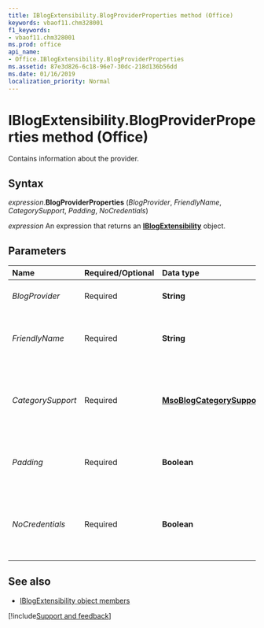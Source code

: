 ```yaml
---
title: IBlogExtensibility.BlogProviderProperties method (Office)
keywords: vbaof11.chm328001
f1_keywords:
- vbaof11.chm328001
ms.prod: office
api_name:
- Office.IBlogExtensibility.BlogProviderProperties
ms.assetid: 87e3d826-6c18-96e7-30dc-218d136b56dd
ms.date: 01/16/2019
localization_priority: Normal
---
```



# IBlogExtensibility.BlogProviderProperties method (Office)

Contains information about the provider.


## Syntax

_expression_.**BlogProviderProperties** (_BlogProvider_, _FriendlyName_, _CategorySupport_, _Padding_, _NoCredentials_)

 _expression_ An expression that returns an **[IBlogExtensibility](Office.IBlogExtensibility.md)** object.


## Parameters

|Name|Required/Optional|Data type|Description|
|:-----|:-----|:-----|:-----|
| _BlogProvider_|Required|**String**|The name of the blog provider.|
| _FriendlyName_|Required|**String**|Represents the name displayed in the user interface.|
| _CategorySupport_|Required|**[MsoBlogCategorySupport](office.msoblogcategorysupport.md)**|Represents how many categories are supported by the provider.|
| _Padding_|Required|**Boolean**|Specifies whether table padding is recognized.|
| _NoCredentials_|Required|**Boolean**|Specifies whether credentials are required by the provider.|

## See also

- [IBlogExtensibility object members](overview/Library-Reference/iblogextensibility-members-office.md)

[!include[Support and feedback](~/includes/feedback-boilerplate.md)]